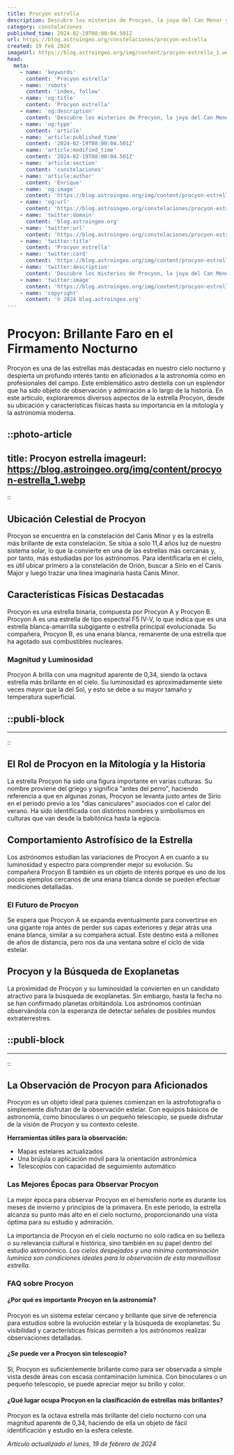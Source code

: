 ```yaml
---
title: Procyon estrella
description: Descubre los misterios de Procyon, la joya del Can Menor y su influencia en el firmamento. Conoce datos fascinantes de esta estrella brillante.
category: constelaciones
published_time: 2024-02-19T08:00:04.501Z
url: https://blog.astroingeo.org/constelaciones/procyon-estrella
created: 19 Feb 2024
imageUrl: https://blog.astroingeo.org/img/content/procyon-estrella_1.webp
head:
  meta:
    - name: 'keywords'
      content: 'Procyon estrella'
    - name: 'robots'
      content: 'index, follow'
    - name: 'og:title'
      content: 'Procyon estrella'
    - name: 'og:description'
      content: 'Descubre los misterios de Procyon, la joya del Can Menor y su influencia en el firmamento. Conoce datos fascinantes de esta estrella brillante.'
    - name: 'og:type'
      content: 'article'
    - name: 'article:published_time'
      content: '2024-02-19T08:00:04.501Z'
    - name: 'article:modified_time'
      content: '2024-02-19T08:00:04.501Z'
    - name: 'article:section'
      content: 'constelaciones'
    - name: 'article:author'
      content: 'Enrique'
    - name: 'og:image'
      content: 'https://blog.astroingeo.org/img/content/procyon-estrella_1.webp'
    - name: 'og:url'
      content: 'https://blog.astroingeo.org/constelaciones/procyon-estrella'
    - name: 'twitter:domain'
      content: 'blog.astroingeo.org'
    - name: 'twitter:url'
      content: 'https://blog.astroingeo.org/constelaciones/procyon-estrella'
    - name: 'twitter:title'
      content: 'Procyon estrella'
    - name: 'twitter:card'
      content: 'https://blog.astroingeo.org/img/content/procyon-estrella_1.webp'
    - name: 'twitter:description'
      content: 'Descubre los misterios de Procyon, la joya del Can Menor y su influencia en el firmamento. Conoce datos fascinantes de esta estrella brillante.'
    - name: 'twitter:image'
      content: 'https://blog.astroingeo.org/img/content/procyon-estrella_1.webp'
    - name: 'copyright'
      content: '© 2024 blog.astroingeo.org'
---
```

# Procyon: Brillante Faro en el Firmamento Nocturno

Procyon es una de las estrellas más destacadas en nuestro cielo nocturno y despierta un profundo interés tanto en aficionados a la astronomía como en profesionales del campo. Este emblemático astro destella con un esplendor que ha sido objeto de observación y admiración a lo largo de la historia. En este artículo, exploraremos diversos aspectos de la estrella Procyon, desde su ubicación y características físicas hasta su importancia en la mitología y la astronomía moderna.


::photo-article
---
title: Procyon estrella
imageurl: https://blog.astroingeo.org/img/content/procyon-estrella_1.webp
---
::


## Ubicación Celestial de Procyon

Procyon se encuentra en la constelación del Canis Minor y es la estrella más brillante de esta constelación. Se sitúa a solo 11,4 años luz de nuestro sistema solar, lo que la convierte en una de las estrellas más cercanas y, por tanto, más estudiadas por los astrónomos. Para identificarla en el cielo, es útil ubicar primero a la constelación de Orión, buscar a Sirio en el Canis Major y luego trazar una línea imaginaria hasta Canis Minor.

## Características Físicas Destacadas

Procyon es una estrella binaria, compuesta por Procyon A y Procyon B. Procyon A es una estrella de tipo espectral F5 IV-V, lo que indica que es una estrella blanca-amarrilla subgigante o estrella principal evolucionada. Su compañera, Procyon B, es una enana blanca, remanente de una estrella que ha agotado sus combustibles nucleares.

### Magnitud y Luminosidad

Procyon A brilla con una magnitud aparente de 0,34, siendo la octava estrella más brillante en el cielo. Su luminosidad es aproximadamente siete veces mayor que la del Sol, y esto se debe a su mayor tamaño y temperatura superficial.


  ::publi-block
  ---
  ---
  ::
  
  
## El Rol de Procyon en la Mitología y la Historia

La estrella Procyon ha sido una figura importante en varias culturas. Su nombre proviene del griego y significa "antes del perro", haciendo referencia a que en algunas zonas, Procyon se levanta justo antes de Sirio en el periodo previo a los "días caniculares" asociados con el calor del verano. Ha sido identificada con distintos nombres y simbolismos en culturas que van desde la babilónica hasta la egipcia.

## Comportamiento Astrofísico de la Estrella

Los astrónomos estudian las variaciones de Procyon A en cuanto a su luminosidad y espectro para comprender mejor su evolución. Su compañera Procyon B también es un objeto de interés porque es uno de los pocos ejemplos cercanos de una enana blanca donde se pueden efectuar mediciones detalladas.

### El Futuro de Procyon

Se espera que Procyon A se expanda eventualmente para convertirse en una gigante roja antes de perder sus capas exteriores y dejar atrás una enana blanca, similar a su compañera actual. Este destino está a millones de años de distancia, pero nos da una ventana sobre el ciclo de vida estelar.

## Procyon y la Búsqueda de Exoplanetas

La proximidad de Procyon y su luminosidad la convierten en un candidato atractivo para la búsqueda de exoplanetas. Sin embargo, hasta la fecha no se han confirmado planetas orbitándola. Los astrónomos continúan observándola con la esperanza de detectar señales de posibles mundos extraterrestres.


  ::publi-block
  ---
  ---
  ::
  
  
## La Observación de Procyon para Aficionados

Procyon es un objeto ideal para quienes comienzan en la astrofotografía o simplemente disfrutan de la observación estelar. Con equipos básicos de astronomía, como binoculares o un pequeño telescopio, se puede disfrutar de la visión de Procyon y su contexto celeste.

**Herramientas útiles para la observación:**
- Mapas estelares actualizados
- Una brújula o aplicación móvil para la orientación astronómica
- Telescopios con capacidad de seguimiento automático

### Las Mejores Épocas para Observar Procyon

La mejor época para observar Procyon en el hemisferio norte es durante los meses de invierno y principios de la primavera. En este periodo, la estrella alcanza su punto más alto en el cielo nocturno, proporcionando una vista óptima para su estudio y admiración.

La importancia de Procyon en el cielo nocturno no solo radica en su belleza o su relevancia cultural e histórica, sino también en su papel dentro del estudio astronómico. *Los cielos despejados y una mínima contaminación lumínica son condiciones ideales para la observación de esta maravillosa estrella.*

### FAQ sobre Procyon

#### ¿Por qué es importante Procyon en la astronomía?
Procyon es un sistema estelar cercano y brillante que sirve de referencia para estudios sobre la evolución estelar y la búsqueda de exoplanetas. Su visibilidad y características físicas permiten a los astrónomos realizar observaciones detalladas.

#### ¿Se puede ver a Procyon sin telescopio?
Sí, Procyon es suficientemente brillante como para ser observada a simple vista desde áreas con escasa contaminación lumínica. Con binoculares o un pequeño telescopio, se puede apreciar mejor su brillo y color.

#### ¿Qué lugar ocupa Procyon en la clasificación de estrellas más brillantes?
Procyon es la octava estrella más brillante del cielo nocturno con una magnitud aparente de 0,34, haciendo de ella un objeto de fácil identificación y estudio en la esfera celeste.

_Artículo actualizado el lunes, 19 de febrero de 2024_